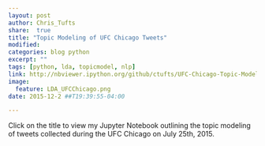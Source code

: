 ```yaml
---
layout: post
author: Chris_Tufts
share:  true
title: "Topic Modeling of UFC Chicago Tweets"
modified:
categories: blog python
excerpt: ""
tags: [python, lda, topicmodel, nlp]
link: http://nbviewer.ipython.org/github/ctufts/UFC-Chicago-Topic-Modeling/blob/master/UFC-Chicago.ipynb
image:
  feature: LDA_UFCChicago.png
date: 2015-12-2 ##T19:39:55-04:00

---
```


Click on the title to view my Jupyter Notebook outlining the topic modeling of tweets collected during the UFC Chicago on July 25th, 2015.  

[jekyll-gh]: https://github.com/jekyll/jekyll
[jekyll]:    http://jekyllrb.com
